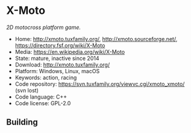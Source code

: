 # X-Moto

_2D motocross platform game._

- Home: http://xmoto.tuxfamily.org/, http://xmoto.sourceforge.net/, https://directory.fsf.org/wiki/X-Moto
- Media: https://en.wikipedia.org/wiki/X-Moto
- State: mature, inactive since 2014
- Download: http://xmoto.tuxfamily.org/
- Platform: Windows, Linux, macOS
- Keywords: action, racing
- Code repository: https://svn.tuxfamily.org/viewvc.cgi/xmoto_xmoto/ (svn lost)
- Code language: C++
- Code license: GPL-2.0

## Building
